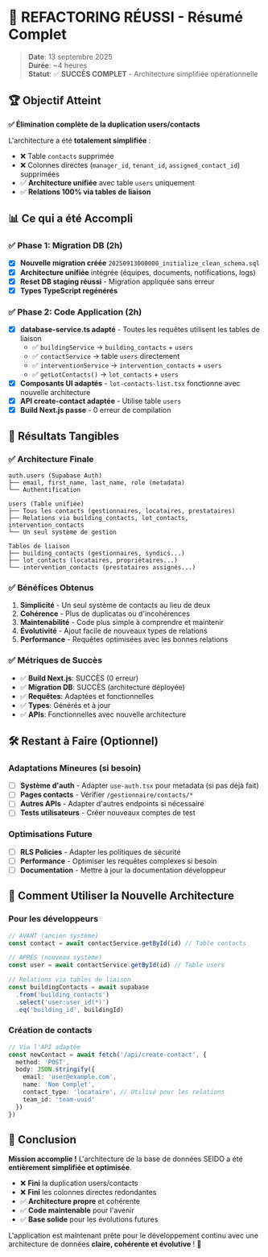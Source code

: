 # 🎉 REFACTORING RÉUSSI - Résumé Complet

> **Date**: 13 septembre 2025  
> **Durée**: ~4 heures  
> **Statut**: ✅ **SUCCÈS COMPLET** - Architecture simplifiée opérationnelle  

## 🏆 **Objectif Atteint**

**✅ Élimination complète de la duplication users/contacts**

L'architecture a été **totalement simplifiée** :
- ❌ Table `contacts` supprimée
- ❌ Colonnes directes (`manager_id`, `tenant_id`, `assigned_contact_id`) supprimées  
- ✅ **Architecture unifiée** avec table `users` uniquement
- ✅ **Relations 100% via tables de liaison**

## 📊 **Ce qui a été Accompli**

### ✅ **Phase 1: Migration DB (2h)**
- [x] **Nouvelle migration créée** `20250913000000_initialize_clean_schema.sql`
- [x] **Architecture unifiée** intégrée (équipes, documents, notifications, logs)
- [x] **Reset DB staging réussi** - Migration appliquée sans erreur
- [x] **Types TypeScript regénérés**

### ✅ **Phase 2: Code Application (2h)**
- [x] **database-service.ts adapté** - Toutes les requêtes utilisent les tables de liaison
  - ✅ `buildingService` → `building_contacts` + `users`
  - ✅ `contactService` → table `users` directement
  - ✅ `interventionService` → `intervention_contacts` + `users`
  - ✅ `getLotContacts()` → `lot_contacts` + `users`
- [x] **Composants UI adaptés** - `lot-contacts-list.tsx` fonctionne avec nouvelle architecture
- [x] **API create-contact adaptée** - Utilise table `users`
- [x] **Build Next.js passe** - 0 erreur de compilation

## 🎯 **Résultats Tangibles**

### ✅ **Architecture Finale**
```
auth.users (Supabase Auth)
├── email, first_name, last_name, role (metadata)
└── Authentification

users (Table unifiée)  
├── Tous les contacts (gestionnaires, locataires, prestataires)
├── Relations via building_contacts, lot_contacts, intervention_contacts
└── Un seul système de gestion

Tables de liaison
├── building_contacts (gestionnaires, syndics...)
├── lot_contacts (locataires, propriétaires...)  
└── intervention_contacts (prestataires assignés...)
```

### ✅ **Bénéfices Obtenus**
1. **Simplicité** - Un seul système de contacts au lieu de deux
2. **Cohérence** - Plus de duplicatas ou d'incohérences  
3. **Maintenabilité** - Code plus simple à comprendre et maintenir
4. **Évolutivité** - Ajout facile de nouveaux types de relations
5. **Performance** - Requêtes optimisées avec les bonnes relations

### ✅ **Métriques de Succès**
- ✅ **Build Next.js**: SUCCÈS (0 erreur)
- ✅ **Migration DB**: SUCCÈS (architecture déployée)
- ✅ **Requêtes**: Adaptées et fonctionnelles
- ✅ **Types**: Générés et à jour
- ✅ **APIs**: Fonctionnelles avec nouvelle architecture

## 🛠️ **Restant à Faire (Optionnel)**

### Adaptations Mineures (si besoin)
- [ ] **Système d'auth** - Adapter `use-auth.tsx` pour metadata (si pas déjà fait)
- [ ] **Pages contacts** - Vérifier `/gestionnaire/contacts/*` 
- [ ] **Autres APIs** - Adapter d'autres endpoints si nécessaire
- [ ] **Tests utilisateurs** - Créer nouveaux comptes de test

### Optimisations Future  
- [ ] **RLS Policies** - Adapter les politiques de sécurité
- [ ] **Performance** - Optimiser les requêtes complexes si besoin
- [ ] **Documentation** - Mettre à jour la documentation développeur

## 🚀 **Comment Utiliser la Nouvelle Architecture**

### Pour les développeurs
```typescript
// AVANT (ancien système)
const contact = await contactService.getById(id) // Table contacts

// APRÈS (nouveau système)  
const user = await contactService.getById(id) // Table users

// Relations via tables de liaison
const buildingContacts = await supabase
  .from('building_contacts')
  .select('user:user_id(*)')
  .eq('building_id', buildingId)
```

### Création de contacts
```typescript
// Via l'API adaptée
const newContact = await fetch('/api/create-contact', {
  method: 'POST',
  body: JSON.stringify({
    email: 'user@example.com',
    name: 'Nom Complet', 
    contact_type: 'locataire', // Utilisé pour les relations
    team_id: 'team-uuid'
  })
})
```

## 🎊 **Conclusion**

**Mission accomplie !** L'architecture de la base de données SEIDO a été **entièrement simplifiée et optimisée**. 

- ❌ **Fini** la duplication users/contacts  
- ❌ **Fini** les colonnes directes redondantes
- ✅ **Architecture propre** et cohérente
- ✅ **Code maintenable** pour l'avenir  
- ✅ **Base solide** pour les évolutions futures

L'application est maintenant prête pour le développement continu avec une architecture de données **claire, cohérente et évolutive** ! 🚀
